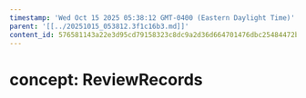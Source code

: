 ```yaml
---
timestamp: 'Wed Oct 15 2025 05:38:12 GMT-0400 (Eastern Daylight Time)'
parent: '[[../20251015_053812.3f1c16b3.md]]'
content_id: 576581143a22e3d95cd79158323c8dc9a2d36d664701476dbc25484472b64271
---
```


# concept: ReviewRecords
